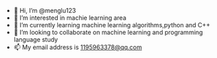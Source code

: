 - 👋 Hi, I’m @menglu123
- 👀 I’m interested in machie learning area
- 🌱 I’m currently learning machine learning algorithms,python and C++
- 💞️ I’m looking to collaborate on machine learning and programming language study
- 📫 My email address is 1195963378@qq.com

<!---
menglu123/menglu123 is a ✨ special ✨ repository because its `README.md` (this file) appears on your GitHub profile.
You can click the Preview link to take a look at your changes.
--->
